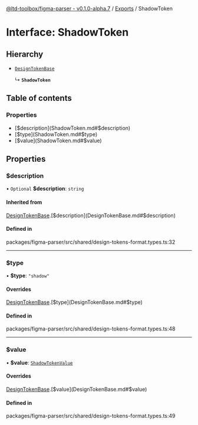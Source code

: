 [@ltd-toolbox/figma-parser - v0.1.0-alpha.7](../README.md) / [Exports](../modules.md) / ShadowToken

# Interface: ShadowToken

## Hierarchy

- [`DesignTokenBase`](DesignTokenBase.md)

  ↳ **`ShadowToken`**

## Table of contents

### Properties

- [$description](ShadowToken.md#$description)
- [$type](ShadowToken.md#$type)
- [$value](ShadowToken.md#$value)

## Properties

### $description

• `Optional` **$description**: `string`

#### Inherited from

[DesignTokenBase](DesignTokenBase.md).[$description](DesignTokenBase.md#$description)

#### Defined in

packages/figma-parser/src/shared/design-tokens-format.types.ts:32

___

### $type

• **$type**: ``"shadow"``

#### Overrides

[DesignTokenBase](DesignTokenBase.md).[$type](DesignTokenBase.md#$type)

#### Defined in

packages/figma-parser/src/shared/design-tokens-format.types.ts:48

___

### $value

• **$value**: [`ShadowTokenValue`](../modules.md#shadowtokenvalue)

#### Overrides

[DesignTokenBase](DesignTokenBase.md).[$value](DesignTokenBase.md#$value)

#### Defined in

packages/figma-parser/src/shared/design-tokens-format.types.ts:49
